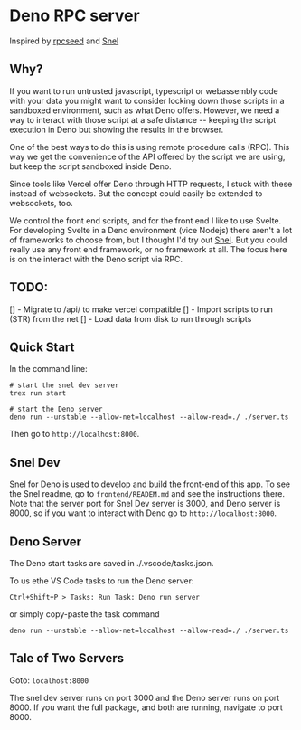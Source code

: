 # Deno RPC server

Inspired by [rpcseed](https://github.com/boscoh/rpcseed) and [Snel](https://github.com/crewdevio/Snel)

## Why?

If you want to run untrusted javascript, typescript or webassembly code with your data you might want to consider locking down those scripts in a sandboxed environment, such as what Deno offers. However, we need a way to interact with those script at a safe distance -- keeping the script execution in Deno but showing the results in the browser. 

One of the best ways to do this is using remote procedure calls (RPC). This way we get the convenience of the API offered by the script we are using, but keep the script sandboxed inside Deno.

Since tools like Vercel offer Deno through HTTP requests, I stuck with these instead of websockets. But the concept could easily be extended to websockets, too.

We control the front end scripts, and for the front end I like to use Svelte. For developing Svelte in a Deno environment (vice Nodejs) there aren't a lot of frameworks to choose from, but I thought I'd try out [Snel](https://github.com/crewdevio/Snel). But you could really use any front end framework, or no framework at all. The focus here is on the interact with the Deno script via RPC.

## TODO:

[] - Migrate to /api/ to make vercel compatible
[] - Import scripts to run (STR) from the net
[] - Load data from disk to run through scripts

## Quick Start

In the command line:

```
# start the snel dev server
trex run start

# start the Deno server
deno run --unstable --allow-net=localhost --allow-read=./ ./server.ts 
```

Then go to `http://localhost:8000`.

## Snel Dev

Snel for Deno is used to develop and build the front-end of this app. To see the Snel readme, go to `frontend/READEM.md` and see the instructions there. Note that the server port for Snel Dev server is 3000, and Deno server is 8000, so if you want to interact with Deno go to `http://localhost:8000`. 

## Deno Server 

The Deno start tasks are saved in ./.vscode/tasks.json.

To us ethe VS Code tasks to run the Deno server:

`Ctrl+Shift+P > Tasks: Run Task: Deno run server`

or simply copy-paste the task command

```
deno run --unstable --allow-net=localhost --allow-read=./ ./server.ts
```


## Tale of Two Servers

Goto: `localhost:8000`

The snel dev server runs on port 3000 and the Deno server runs on port 8000. If you want the full package, and both are running, navigate to port 8000.